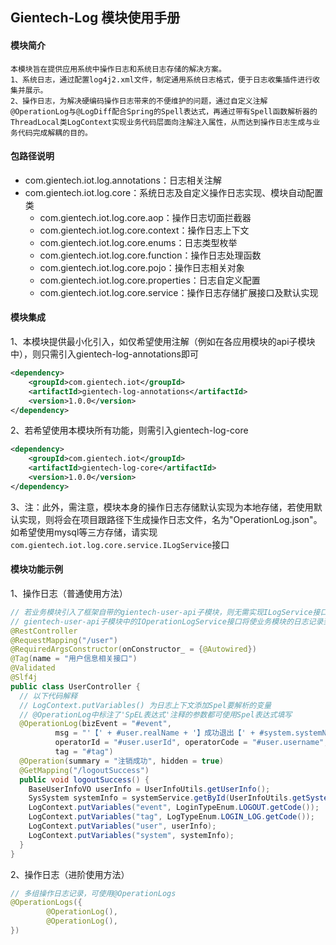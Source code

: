 ## Gientech-Log 模块使用手册

#### 模块简介

```
本模块旨在提供应用系统中操作日志和系统日志存储的解决方案。
1、系统日志，通过配置log4j2.xml文件，制定通用系统日志格式，便于日志收集插件进行收集并展示。
2、操作日志，为解决硬编码操作日志带来的不便维护的问题，通过自定义注解@OperationLog与@LogDiff配合Spring的Spell表达式，再通过带有Spell函数解析器的ThreadLocal类LogContext实现业务代码层面向注解注入属性，从而达到操作日志生成与业务代码完成解耦的目的。
```

#### 包路径说明

- com.gientech.iot.log.annotations：日志相关注解
- com.gientech.iot.log.core：系统日志及自定义操作日志实现、模块自动配置类
  - com.gientech.iot.log.core.aop：操作日志切面拦截器
  - com.gientech.iot.log.core.context：操作日志上下文
  - com.gientech.iot.log.core.enums：日志类型枚举
  - com.gientech.iot.log.core.function：操作日志处理函数
  - com.gientech.iot.log.core.pojo：操作日志相关对象
  - com.gientech.iot.log.core.properties：日志自定义配置
  - com.gientech.iot.log.core.service：操作日志存储扩展接口及默认实现

#### 模块集成

1、本模块提供最小化引入，如仅希望使用注解（例如在各应用模块的api子模块中），则只需引入gientech-log-annotations即可

```xml
<dependency>
    <groupId>com.gientech.iot</groupId>
    <artifactId>gientech-log-annotations</artifactId>
    <version>1.0.0</version>
</dependency>
```

2、若希望使用本模块所有功能，则需引入gientech-log-core

```xml
<dependency>
    <groupId>com.gientech.iot</groupId>
    <artifactId>gientech-log-core</artifactId>
    <version>1.0.0</version>
</dependency>
```

3、注：此外，需注意，模块本身的操作日志存储默认实现为本地存储，若使用默认实现，则将会在项目跟路径下生成操作日志文件，名为"OperationLog.json"。如希望使用mysql等三方存储，请实现`com.gientech.iot.log.core.service.ILogService`接口


#### 模块功能示例

1、操作日志（普通使用方法）

```java
// 若业务模块引入了框架自带的gientech-user-api子模块，则无需实现ILogService接口
// gientech-user-api子模块中的IOperationLogService接口将使业务模块的日志记录到user模块数据库中
@RestController
@RequestMapping("/user")
@RequiredArgsConstructor(onConstructor_ = {@Autowired})
@Tag(name = "用户信息相关接口")
@Validated
@Slf4j
public class UserController {
  // 以下代码解释
  // LogContext.putVariables() 为日志上下文添加Spel要解析的变量
  // @OperationLog中标注了'SpEL表达式'注释的参数都可使用Spel表达式填写
  @OperationLog(bizEvent = "#event",
          msg = "'【' + #user.realName + '】成功退出【' + #system.systemName + '】系统'",
          operatorId = "#user.userId", operatorCode = "#user.username", operatorName = "#user.realName",
          tag = "#tag")
  @Operation(summary = "注销成功", hidden = true)
  @GetMapping("/logoutSuccess")
  public void logoutSuccess() {
    BaseUserInfoVO userInfo = UserInfoUtils.getUserInfo();
    SysSystem systemInfo = systemService.getById(UserInfoUtils.getSystemId());
    LogContext.putVariables("event", LoginTypeEnum.LOGOUT.getCode());
    LogContext.putVariables("tag", LogTypeEnum.LOGIN_LOG.getCode());
    LogContext.putVariables("user", userInfo);
    LogContext.putVariables("system", systemInfo);
  }
}
```

2、操作日志（进阶使用方法）

```java
// 多组操作日志记录，可使用@OperationLogs
@OperationLogs({
        @OperationLog(),
        @OperationLog(),
})
```